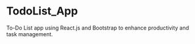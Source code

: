 # TodoList_App
To-Do List app using React.js and Bootstrap to enhance productivity and task management. 
